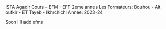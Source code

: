 ISTA Agadir 
Cours - EFM - EFF 2eme annes
Les Formateurs: Bouhou - Ait oufkir - ET Tayeb - Ikhrchichi
Annee: 2023-24


Soon i'll add efms
